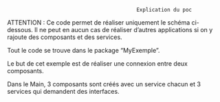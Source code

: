                                               Explication du poc

ATTENTION : Ce code permet de réaliser uniquement le schéma ci-dessous. Il ne peut en aucun cas de réaliser d’autres applications si on y rajoute des composants et des services.

Tout le code se trouve dans le package “MyExemple”. 

Le but de cet exemple est de réaliser une connexion entre deux composants.
 
Dans le Main, 3 composants sont créés avec un service chacun et 3 services qui demandent des interfaces.


